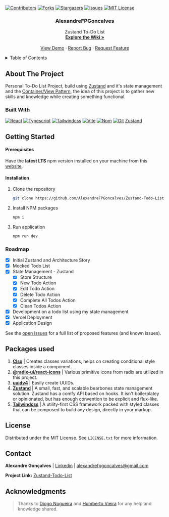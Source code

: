 <a name="readme-top"></a>

[![Contributors][contributors-shield]][contributors-url] [![Forks][forks-shield]][forks-url] [![Stargazers][stars-shield]][stars-url] [![Issues][issues-shield]][issues-url] [![MIT License][license-shield]][license-url]

<!-- PROJECT LOGO -->
<div align="center">

<h3 align="center">AlexandreFPGoncalves</h3>
  <p align="center">
    Zustand To-Do List
    <br />
    <a href="https://github.com/AlexandreFPGoncalves/Zustand-Todo-List/wiki"><strong>Explore the Wiki »</strong></a>
    <br />
    <br />
    <a href="https://alexandrefpgoncalves-zustand-todo-list.vercel.app/">View Demo</a>
    ·
    <a href="https://github.com/AlexandreFPGoncalves/Zustand-Todo-List/issues">Report Bug</a>
    ·
    <a href="https://github.com/AlexandreFPGoncalves/Zustand-Todo-List/issues">Request Feature</a>
  </p>

<!-- <img src="https://i.imgur.com/8lUi7mg.png" alt="Project Preview" width="35%"> -->

</div>

<!-- TABLE OF CONTENTS -->
<details>
  <summary>Table of Contents</summary>
  <ol>
    <li>
      <a href="#about-the-project">About The Project</a>
      <ul>
        <li><a href="#built-with">Built With</a></li>
      </ul>
    </li>
    <li>
      <a href="#getting-started">Getting Started</a>
      <ul>
        <li><a href="#prerequisites">Prerequisites</a></li>
        <li><a href="#installation">Installation</a></li>
      </ul>
    </li>
    <li><a href="#roadmap">Roadmap</a></li>
    <li><a href="#packages-used">Packages Used</a></li>
    <li><a href="#license">License</a></li>
    <li><a href="#contact">Contact</a></li>
    <li><a href="#acknowledgments">Acknowledgments</a></li>
  </ol>
</details>

<!-- ABOUT THE PROJECT -->

## About The Project

Personal To-Do List Project, build using [Zustand](https://docs.pmnd.rs/zustand/getting-started/introduction) and it's state management and the [Container/View Pattern](https://dev.to/ornio/container-view-pattern-in-react-inc-hooks-5404), the idea of this project is to gather new skills and knowledge while creating something functional.

### Built With

[![React][react-shield]][react-url] [![Typescript][typescript-shield]][typescript-url] [![Tailwindcss][tailwindcss-shield]][tailwindcss-url] [![Vite][vite-shield]][vite-url] [![Npm][npm-shield]][npm-url] [![Git][git-shield]][git-url] [Zustand](https://docs.pmnd.rs/zustand/getting-started/introduction)

<!-- GETTING STARTED -->

## Getting Started

#### Prerequisites

Have the <b>latest LTS</b> npm version installed on your machine from this [website](https://nodejs.org/en/).

#### Installation

1. Clone the repository
   ```sh
   git clone https://github.com/AlexandreFPGoncalves/Zustand-Todo-List.git
   ```
2. Install NPM packages
   ```sh
   npm i
   ```
3. Run application
   ```sh
   npm run dev
   ```

<!-- ROADMAP -->

### Roadmap

- [x] Initial Zustand and Architecture Story
- [x] Mocked Todo List
- [x] State Management - Zustand
  - [x] Store Structure
  - [x] New Todo Action
  - [x] Edit Todo Action
  - [x] Delete Todo Action
  - [x] Complete All Todos Action
  - [x] Clean Todos Action
- [x] Development on a todo list using my state management
- [x] Vercel Deployment
- [x] Application Design

See the [open issues](https://github.com/AlexandreFPGoncalves/Zustand-Todo-List/issues) for a full list of proposed features (and known issues).

<!-- PACKAGES USED -->

## Packages used

1. <b>[Clsx](https://www.npmjs.com/package/clsx)</b> | Creates classes variations, helps on creating conditional style classes inside a component. <br>
2. <b>[@radix-ui/react-icons](https://www.radix-ui.com)</b> | Various primitive icons from radix are utilized in this project. <br>
3. <b>[uuidv4](https://www.npmjs.com/package/uuidv4)</b> | Easily create UUIDs. <br>
4. <b>[Zustand](https://zustand-demo.pmnd.rs)</b> | A small, fast, and scalable bearbones state management solution. Zustand has a comfy API based on hooks. It isn't boilerplatey or opinionated, but has enough convention to be explicit and flux-like. <br>
5. <b>[Tailwindcss](https://tailwindcss.com)</b> | A utility-first CSS framework packed with styled classes that can be composed to build any design, directly in your markup.

<!-- LICENSE -->

## License

Distributed under the MIT License. See `LICENSE.txt` for more information.

<!-- CONTACT -->

## Contact

**Alexandre Gonçalves** | [Linkedin](https://www.linkedin.com/in/alexandre-gonçalves-3a4a53227/) | alexandrefpgoncalves@gmail.com

**Project Link:** [Zustand-Todo-List](https://github.com/AlexandreFPGoncalves/Zustand-Todo-List)

<!-- ACKNOWLEDGMENTS -->

## Acknowledgments

> Thanks to [Diogo Nogueira](https://github.com/isneru) and [Humberto Vieira](https://github.com/hjsvieira98) for any help and knowledge shared.

[contributors-shield]: https://img.shields.io/github/contributors/AlexandreFPGoncalves/Zustand-Todo-List.svg?style=for-the-badge
[contributors-url]: https://github.com/AlexandreFPGoncalves/Zustand-Todo-List/graphs/contributors
[forks-shield]: https://img.shields.io/github/forks/AlexandreFPGoncalves/Zustand-Todo-List.svg?style=for-the-badge
[forks-url]: https://github.com/AlexandreFPGoncalves/Zustand-Todo-List/network/members
[stars-shield]: https://img.shields.io/github/stars/AlexandreFPGoncalves/Zustand-Todo-List?style=for-the-badge
[stars-url]: https://github.com/AlexandreFPGoncalves/Zustand-Todo-List/stargazers
[issues-shield]: https://img.shields.io/github/issues/AlexandreFPGoncalves/Zustand-Todo-List.svg?style=for-the-badge
[issues-url]: https://github.com/AlexandreFPGoncalves/Zustand-Todo-List/issues
[license-shield]: https://img.shields.io/github/license/AlexandreFPGoncalves/Zustand-Todo-List.svg?style=for-the-badge
[license-url]: https://github.com/AlexandreFPGoncalves/Zustand-Todo-List/blob/master/LICENSE.txt
[linkedin-shield]: https://img.shields.io/badge/-LinkedIn-black.svg?style=for-the-badge&logo=linkedin&colorB=555
[linkedin-url]: https://www.linkedin.com/in/alexandre-gonçalves-3a4a53227/

<!-- Languages Shields -->

[react-shield]: https://img.shields.io/badge/React-20232A?style=for-the-badge&logo=react&logoColor=61DAFB
[react-url]: https://reactjs.org/
[typescript-shield]: https://img.shields.io/badge/typescript-%23007ACC.svg?style=for-the-badge&logo=typescript&logoColor=white
[typescript-url]: https://www.typescriptlang.org
[tailwindcss-shield]: https://img.shields.io/badge/tailwindcss-%2338B2AC.svg?style=for-the-badge&logo=tailwind-css&logoColor=white
[tailwindcss-url]: https://tailwindcss.com
[vite-shield]: https://img.shields.io/badge/vite-%23646CFF.svg?style=for-the-badge&logo=vite&logoColor=white
[vite-url]: https://vitejs.dev/
[npm-shield]: https://img.shields.io/badge/NPM-%23000000.svg?style=for-the-badge&logo=npm&logoColor=white
[npm-url]: https://www.npmjs.com
[git-shield]: https://img.shields.io/badge/git-%23F05033.svg?style=for-the-badge&logo=git&logoColor=white
[git-url]: https://git-scm.com

<!-- [product-screenshot]: images/screenshot.png -->
